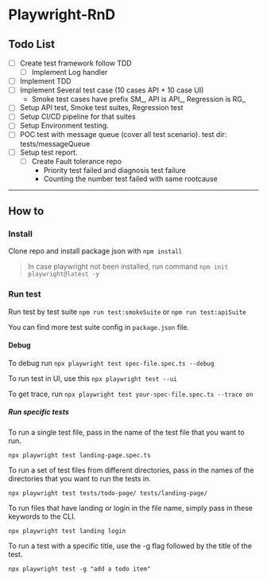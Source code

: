 # Playwright-RnD

## Todo List

- [ ] Create test framework follow TDD
  - [ ] Implement Log handler
- [ ] Implement TDD 
- [ ] Implement Several test case (10 cases API + 10 case UI)
  - Smoke test cases have prefix SM_, API is API_, Regression is RG_
- [ ] Setup API test, Smoke test suites, Regression test
- [ ] Setup CI/CD pipeline for that suites
- [ ] Setup Environment testing.
- [ ] POC test with message queue (cover all test scenario). test dir: tests/messageQueue
- [ ] Setup test report.
  - [ ] Create Fault tolerance repo 
    - Priority test failed and diagnosis test failure 
    - Counting the number test failed with same rootcause

---
## How to

### Install 

Clone repo and install package json with 
`npm install`

> In case playwright not been installed, run command `npm init playwright@latest -y`

### Run test

Run test by test suite
`npm run test:smokeSuite` 
or
`npm run test:apiSuite`

You can find more test suite config in `package.json` file.

#### Debug

To debug run `npx playwright test spec-file.spec.ts --debug`


To run test in UI, use this `npx playwright test --ui`

To get trace, run `npx playwright test your-spec-file.spec.ts --trace on`

##### Run specific tests
To run a single test file, pass in the name of the test file that you want to run.

`npx playwright test landing-page.spec.ts`

To run a set of test files from different directories, pass in the names of the directories that you want to run the tests in.

`npx playwright test tests/todo-page/ tests/landing-page/`

To run files that have landing or login in the file name, simply pass in these keywords to the CLI.

`npx playwright test landing login`

To run a test with a specific title, use the -g flag followed by the title of the test.

`npx playwright test -g "add a todo item"`